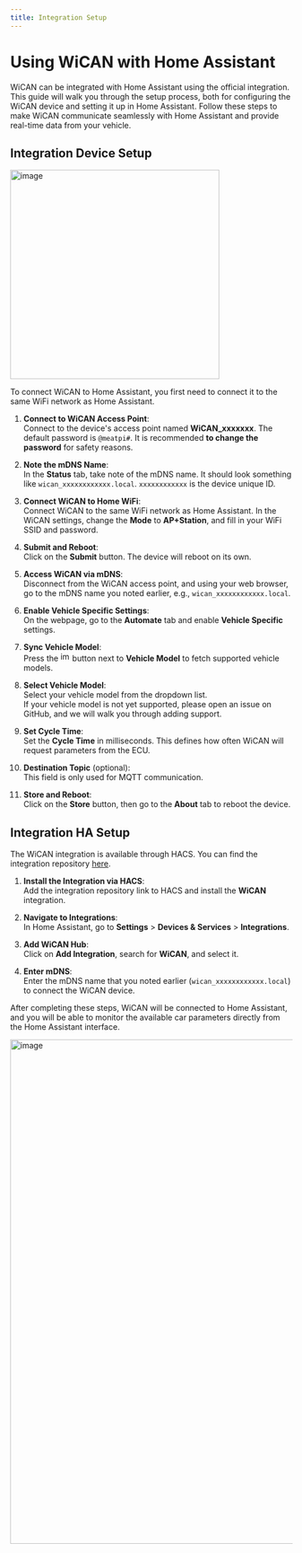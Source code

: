 ```yaml
---
title: Integration Setup
---
```


# Using WiCAN with Home Assistant

WiCAN can be integrated with Home Assistant using the official integration. This guide will walk you through the setup process, both for configuring the WiCAN device and setting it up in Home Assistant. Follow these steps to make WiCAN communicate seamlessly with Home Assistant and provide real-time data from your vehicle.

## Integration Device Setup


<img width="373" alt="image" src="https://github.com/user-attachments/assets/3febdd0f-5013-4f70-aadd-dba9fdebf2ec">



To connect WiCAN to Home Assistant, you first need to connect it to the same WiFi network as Home Assistant.

1. **Connect to WiCAN Access Point**:  
   Connect to the device's access point named **WiCAN\_xxxxxxx**. The default password is `@meatpi#`. It is recommended **to change the password** for safety reasons.

2. **Note the mDNS Name**:  
   In the **Status** tab, take note of the mDNS name. It should look something like `wican_xxxxxxxxxxxx.local`. `xxxxxxxxxxxx` is the device unique ID.

3. **Connect WiCAN to Home WiFi**:  
   Connect WiCAN to the same WiFi network as Home Assistant. In the WiCAN settings, change the **Mode** to **AP+Station**, and fill in your WiFi SSID and password.

4. **Submit and Reboot**:  
   Click on the **Submit** button. The device will reboot on its own.

5. **Access WiCAN via mDNS**:  
   Disconnect from the WiCAN access point, and using your web browser, go to the mDNS name you noted earlier, e.g., `wican_xxxxxxxxxxxx.local`.

6. **Enable Vehicle Specific Settings**:  
   On the webpage, go to the **Automate** tab and enable **Vehicle Specific** settings.

7. **Sync Vehicle Model**:  
   Press the <img width="17" alt="image" src="https://github.com/user-attachments/assets/6988becc-fb6a-467a-8a5e-6ea83ae3e00c"> button next to **Vehicle Model** to fetch supported vehicle models. 

8. **Select Vehicle Model**:  
   Select your vehicle model from the dropdown list.  
   If your vehicle model is not yet supported, please open an issue on GitHub, and we will walk you through adding support.

9. **Set Cycle Time**:  
   Set the **Cycle Time** in milliseconds. This defines how often WiCAN will request parameters from the ECU.

10. **Destination Topic** (optional):  
   This field is only used for MQTT communication.

11. **Store and Reboot**:  
    Click on the **Store** button, then go to the **About** tab to reboot the device.


## Integration HA Setup

The WiCAN integration is available through HACS. You can find the integration repository [here](https://github.com/jay-oswald/ha-wican).

1. **Install the Integration via HACS**:  
   Add the integration repository link to HACS and install the **WiCAN** integration.

2. **Navigate to Integrations**:  
   In Home Assistant, go to **Settings** > **Devices & Services** > **Integrations**.

3. **Add WiCAN Hub**:  
   Click on **Add Integration**, search for **WiCAN**, and select it.

4. **Enter mDNS**:  
   Enter the mDNS name that you noted earlier (`wican_xxxxxxxxxxxx.local`) to connect the WiCAN device.

After completing these steps, WiCAN will be connected to Home Assistant, and you will be able to monitor the available car parameters directly from the Home Assistant interface.


<img width="899" alt="image" src="https://github.com/user-attachments/assets/c778fc1c-2929-4b4c-b661-f6a788200f32">



